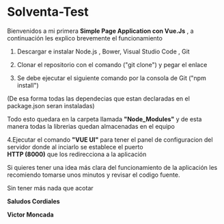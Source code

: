 # Solventa-Test 

Bienvenidos a mi primera **Simple Page Application con Vue.Js** , a continuación les explico brevemente el funcionamiento

  1. Descargar e instalar Node.js , Bower, Visual Studio Code , Git

  2. Clonar el repositorio con el comando ("git clone") y pegar el enlace

  3. Se debe ejecutar el siguiente comando por la consola de Git ("npm install")

  (De esa forma todas las dependecias que estan declaradas en el package.json seran instaladas)

  Todo esto quedara en la carpeta llamada **"Node_Modules"** y de esta manera todas la librerias quedan almacenadas en el equipo  
  
   4.Ejecutar el comando **"VUE UI"** para tener el panel de configuracion del servidor donde al inciarlo se establece el puerto            
   **HTTP (8000)** que los redirecciona a la aplicación

Si quieres tener una idea más clara del funcionamiento de la aplicación les recomiendo tomarse unos minutos y revisar el codigo fuente.

Sin tener más nada que acotar

**Saludos Cordiales**

**Victor Moncada**
